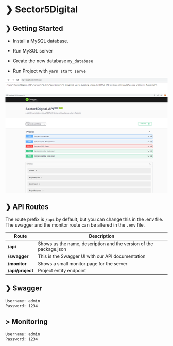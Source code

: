 # ❯ Sector5Digital


## ❯ Getting Started

- Install a MySQL database.

- Run MySQL server

- Create the new database `my_database`

- Run Project with `yarn start serve`



![divider](./api-image.png)
![divider](./swagger-image.png)

## ❯ API Routes

The route prefix is `/api` by default, but you can change this in the .env file.
The swagger and the monitor route can be altered in the `.env` file.

| Route          | Description |
| -------------- | ----------- |
| **/api**       | Shows us the name, description and the version of the package.json |
| **/swagger**   | This is the Swagger UI with our API documentation |
| **/monitor**   | Shows a small monitor page for the server |
| **/api/project**  | Project entity endpoint |

## ❯ Swagger
```
Username: admin
Password: 1234
```

## > Monitoring
```
Username: admin
Password: 1234
```